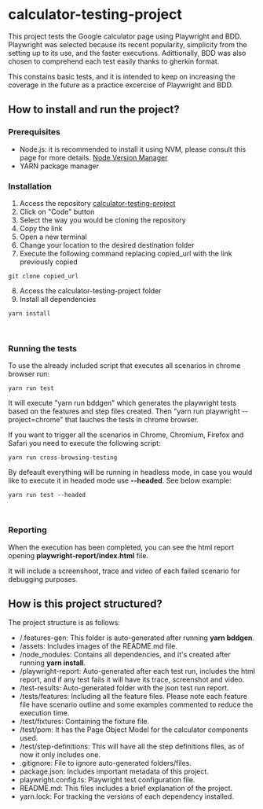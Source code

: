 # calculator-testing-project
This project tests the Google calculator page using Playwright and BDD.
Playwright was selected because its recent popularity, simplicity from the setting up to its use, and the faster executions. 
Adittionally, BDD was also chosen to comprehend each test easily thanks to gherkin format.

This constains basic tests, and it is intended to keep on increasing the coverage in the future as a practice excercise of Playwright and BDD.

## How to install and run the project?

### Prerequisites
* Node.js: it is recommended to install it using NVM, please consult this page for more details. [Node Version Manager](https://github.com/nvm-sh/nvm)
* YARN package manager

### Installation
1. Access the repository [calculator-testing-project](https://github.com/Marcela1523/calculator-testing-project)
2. Click on "Code" button
3. Select the way you would be cloning the repository
4. Copy the link
5. Open a new terminal
6. Change your location to the desired destination folder
7. Execute the following command replacing copied_url with the link previously copied
```
git clone copied_url
``` 
8. Access the calculator-testing-project folder
9. Install all dependencies
```
yarn install
```
<br/>

### Running the tests
To use the already included script that executes all scenarios in chrome browser run:
```
yarn run test
```
It will execute "yarn run bddgen" which generates the playwright tests based on the features and step files created.
Then "yarn run playwright --project=chrome" that lauches the tests in chrome browser.
<br/>

If you want to trigger all the scenarios in Chrome, Chromium, Firefox and Safari you need to execute the following script:
```
yarn run cross-browsing-testing
```

By defeault everything will be running in headless mode, in case you would like to execute it in headed mode use **--headed**. See below example:
```
yarn run test --headed
```
<br/>

### Reporting
When the execution has been completed, you can see the html report opening **playwright-report/index.html** file. 

It will include a screenshoot, trace and video of each failed scenario for debugging purposes.

## How is this project structured?
The project structure is as follows: 
- /.features-gen: This folder is auto-generated after running **yarn bddgen**.
- /assets: Includes images of the README.md file.
- /node_modules: Contains all dependencies, and it's created after running **yarn install**.
- /playwright-report: Auto-generated after each test run, includes the html report, and if any test fails it will have its trace, screenshot and video.
- /test-results: Auto-generated folder with the json test run report.
- /tests/features: Including all the feature files. Please note each feature file have scenario outline and some examples commented to reduce the execution time.
- /test/fixtures: Containing the fixture file.
- /test/pom: It has the Page Object Model for the calculator components used.
- /test/step-definitions: This will have all the step definitions files, as of now it only includes one.
- .gitignore: File to ignore auto-generated folders/files.
- package.json: Includes important metadata of this project.
- playwright.config.ts: Playwright test configuration file. 
- README.md: This files includes a brief explanation of the project.
- yarn.lock: For tracking the versions of each dependency installed. 

